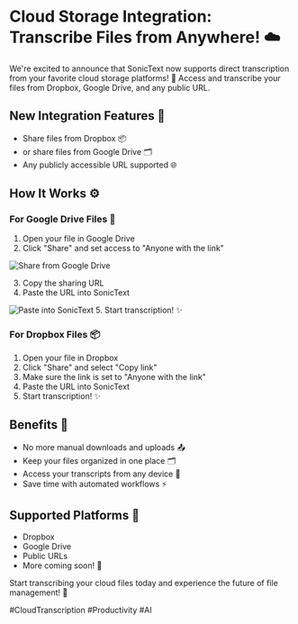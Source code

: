 # Cloud Storage Integration: Transcribe Files from Anywhere! ☁️

We're excited to announce that SonicText now supports direct transcription from your favorite cloud storage platforms! 🚀 Access and transcribe your files from Dropbox, Google Drive, and any public URL.

## New Integration Features 🎯

- Share files from Dropbox 📦
- or share files from Google Drive 🗂️
- Any publicly accessible URL supported 🌐

## How It Works ⚙️

### For Google Drive Files 📁

1. Open your file in Google Drive
2. Click "Share" and set access to "Anyone with the link" 

![Share from Google Drive](/assets/images/cloud-storage-integration/share_from_drive.png)

3. Copy the sharing URL
4. Paste the URL into SonicText

![Paste into SonicText](/assets/images/cloud-storage-integration/paste_url.png)
5. Start transcription! ✨

### For Dropbox Files 📦

1. Open your file in Dropbox
2. Click "Share" and select "Copy link"
3. Make sure the link is set to "Anyone with the link"
4. Paste the URL into SonicText
5. Start transcription! ✨

## Benefits 💫

- No more manual downloads and uploads 📤
- Keep your files organized in one place 🗂️
- Access your transcripts from any device 📱
- Save time with automated workflows ⚡

## Supported Platforms 🌟

- Dropbox
- Google Drive
- Public URLs
- More coming soon! 🎉

Start transcribing your cloud files today and experience the future of file management! 🚀

#CloudTranscription #Productivity #AI 